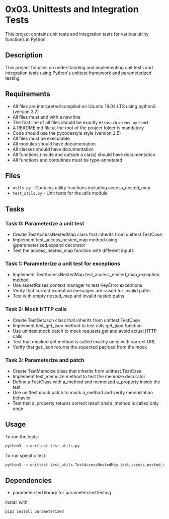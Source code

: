 # 0x03. Unittests and Integration Tests

This project contains unit tests and integration tests for various utility functions in Python.

## Description

This project focuses on understanding and implementing unit tests and integration tests using Python's unittest framework and parameterized testing.

## Requirements

- All files are interpreted/compiled on Ubuntu 18.04 LTS using python3 (version 3.7)
- All files must end with a new line
- The first line of all files should be exactly `#!/usr/bin/env python3`
- A README.md file at the root of the project folder is mandatory
- Code should use the pycodestyle style (version 2.5)
- All files must be executable
- All modules should have documentation
- All classes should have documentation
- All functions (inside and outside a class) should have documentation
- All functions and coroutines must be type-annotated

## Files

- `utils.py` - Contains utility functions including access_nested_map
- `test_utils.py` - Unit tests for the utils module

## Tasks

### Task 0: Parameterize a unit test
- Create TestAccessNestedMap class that inherits from unittest.TestCase
- Implement test_access_nested_map method using @parameterized.expand decorator
- Test the access_nested_map function with different inputs

### Task 1: Parameterize a unit test for exceptions
- Implement TestAccessNestedMap.test_access_nested_map_exception method
- Use assertRaises context manager to test KeyError exceptions
- Verify that correct exception messages are raised for invalid paths
- Test with empty nested_map and invalid nested paths

### Task 2: Mock HTTP calls
- Create TestGetJson class that inherits from unittest.TestCase
- Implement test_get_json method to test utils.get_json function
- Use unittest.mock.patch to mock requests.get and avoid actual HTTP calls
- Test that mocked get method is called exactly once with correct URL
- Verify that get_json returns the expected payload from the mock

### Task 3: Parameterize and patch
- Create TestMemoize class that inherits from unittest.TestCase
- Implement test_memoize method to test the memoize decorator
- Define a TestClass with a_method and memoized a_property inside the test
- Use unittest.mock.patch to mock a_method and verify memoization behavior
- Test that a_property returns correct result and a_method is called only once

## Usage

To run the tests:
```bash
python3 -m unittest test_utils.py
```

To run specific test:
```bash
python3 -m unittest test_utils.TestAccessNestedMap.test_access_nested_map
```

## Dependencies

- parameterized library for parameterized testing

Install with:
```bash
pip3 install parameterized
```
